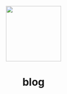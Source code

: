 <p align="center">
  <img src="https://avatars.githubusercontent.com/u/61433095?v=4" width="150" height="150">
</p>
<h1 align="center">blog</h1>


